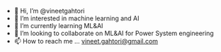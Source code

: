 - 👋 Hi, I’m @vineetgahtori
- 👀 I’m interested in machine learning and AI
- 🌱 I’m currently learning ML&AI
- 💞️ I’m looking to collaborate on ML&AI for Power System engineering
- 📫 How to reach me ... vineet.gahtori@gmail.com

<!---
vineetgahtori/vineetgahtori is a ✨ special ✨ repository because its `README.md` (this file) appears on your GitHub profile.
You can click the Preview link to take a look at your changes.
--->
